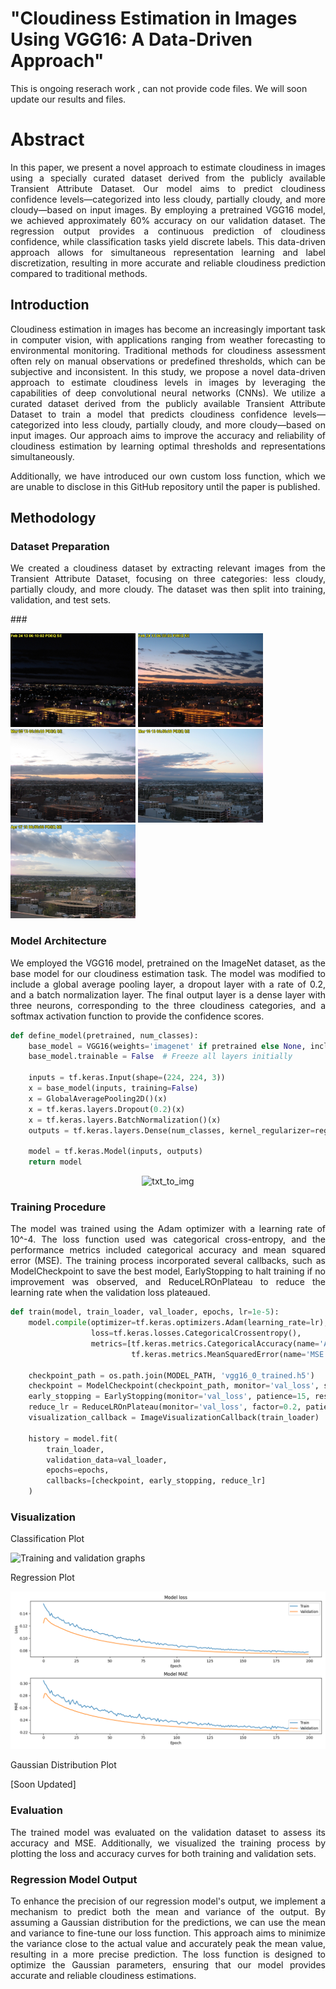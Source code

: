 # "Cloudiness Estimation in Images Using VGG16: A Data-Driven Approach"

This is ongoing reserach work , can not provide code files. We will soon update our results and files.

# Abstract

<p align="justify"> In this paper, we present a novel approach to estimate cloudiness in images using a specially curated dataset derived from the publicly available Transient Attribute Dataset. Our model aims to predict cloudiness confidence levels—categorized into less cloudy, partially cloudy, and more cloudy—based on input images. By employing a pretrained VGG16 model, we achieved approximately 60% accuracy on our validation dataset. The regression output provides a continuous prediction of cloudiness confidence, while classification tasks yield discrete labels. This data-driven approach allows for simultaneous representation learning and label discretization, resulting in more accurate and reliable cloudiness prediction compared to traditional methods.</p>

## Introduction
<p align="justify">Cloudiness estimation in images has become an increasingly important task in computer vision, with applications ranging from weather forecasting to environmental monitoring. Traditional methods for cloudiness assessment often rely on manual observations or predefined thresholds, which can be subjective and inconsistent. In this study, we propose a novel data-driven approach to estimate cloudiness levels in images by leveraging the capabilities of deep convolutional neural networks (CNNs). We utilize a curated dataset derived from the publicly available Transient Attribute Dataset to train a model that predicts cloudiness confidence levels—categorized into less cloudy, partially cloudy, and more cloudy—based on input images. Our approach aims to improve the accuracy and reliability of cloudiness estimation by learning optimal thresholds and representations simultaneously.</p>

<p align="justify"> Additionally, we have introduced our own custom loss function, which we are unable to disclose in this GitHub repository until the paper is published. </p>

## Methodology

### Dataset Preparation
<p align="justify">We created a cloudiness dataset by extracting relevant images from the Transient Attribute Dataset, focusing on three categories: less cloudy, partially cloudy, and more cloudy. The dataset was then split into training, validation, and test sets.</p>
###

<p align="start">
  <img src="https://github.com/Urviskumar/Cloudiness-Estimation-in-Images-Using-VGG16/blob/main/images/20130224_132707.jpg" width="200"/>
  <img src="https://github.com/Urviskumar/Cloudiness-Estimation-in-Images-Using-VGG16/blob/main/images/20130224_133529.jpg"  width="200"/>
  <img src="https://github.com/Urviskumar/Cloudiness-Estimation-in-Images-Using-VGG16/blob/main/images/20130309_133538.jpg"  width="200"/>
  <img src="https://github.com/Urviskumar/Cloudiness-Estimation-in-Images-Using-VGG16/blob/main/images/20130310_135713.jpg" width="200"/>
  <img src="https://github.com/Urviskumar/Cloudiness-Estimation-in-Images-Using-VGG16/blob/main/images/20130417_135718.jpg" width="200"/>
</p>



### Model Architecture
<p align="justify">We employed the VGG16 model, pretrained on the ImageNet dataset, as the base model for our cloudiness estimation task. The model was modified to include a global average pooling layer, a dropout layer with a rate of 0.2, and a batch normalization layer. The final output layer is a dense layer with three neurons, corresponding to the three cloudiness categories, and a softmax activation function to provide the confidence scores.</p>

```python
def define_model(pretrained, num_classes):
    base_model = VGG16(weights='imagenet' if pretrained else None, include_top=False, input_shape=(224, 224, 3))
    base_model.trainable = False  # Freeze all layers initially
    
    inputs = tf.keras.Input(shape=(224, 224, 3))
    x = base_model(inputs, training=False)
    x = GlobalAveragePooling2D()(x)
    x = tf.keras.layers.Dropout(0.2)(x)
    x = tf.keras.layers.BatchNormalization()(x)
    outputs = tf.keras.layers.Dense(num_classes, kernel_regularizer=regularizers.l2(0.01), activation='softmax')(x)
    
    model = tf.keras.Model(inputs, outputs)
    return model
```

<p align="center"><img src="model.png" alt="txt_to_img" width="1000" height="500"/></a></p>

### Training Procedure
<p align="justify">The model was trained using the Adam optimizer with a learning rate of 10^-4. The loss function used was categorical cross-entropy, and the performance metrics included categorical accuracy and mean squared error (MSE). The training process incorporated several callbacks, such as ModelCheckpoint to save the best model, EarlyStopping to halt training if no improvement was observed, and ReduceLROnPlateau to reduce the learning rate when the validation loss plateaued.</p>

```python
def train(model, train_loader, val_loader, epochs, lr=1e-5):
    model.compile(optimizer=tf.keras.optimizers.Adam(learning_rate=lr),
                  loss=tf.keras.losses.CategoricalCrossentropy(),
                  metrics=[tf.keras.metrics.CategoricalAccuracy(name='Accuracy'),
                           tf.keras.metrics.MeanSquaredError(name='MSE')])
    
    checkpoint_path = os.path.join(MODEL_PATH, 'vgg16_0_trained.h5')
    checkpoint = ModelCheckpoint(checkpoint_path, monitor='val_loss', save_best_only=True, mode='min', verbose=1)
    early_stopping = EarlyStopping(monitor='val_loss', patience=15, restore_best_weights=True)
    reduce_lr = ReduceLROnPlateau(monitor='val_loss', factor=0.2, patience=5, min_lr=0.001)
    visualization_callback = ImageVisualizationCallback(train_loader)
    
    history = model.fit(
        train_loader,
        validation_data=val_loader,
        epochs=epochs,
        callbacks=[checkpoint, early_stopping, reduce_lr]
    )
```

### Visualization
<p align="left">Classification Plot</p>
<p align="left"><img src="./vizualization.png" alt="Training and validation graphs"/></p>

<p align="left">Regression Plot</p>
<p align="left"><img src="./regression_plot.png" alt="Training and validation graphs"/></p>

<p align="left">Gaussian Distribution Plot</p>
[Soon Updated]

### Evaluation
<p align="justify">The trained model was evaluated on the validation dataset to assess its accuracy and MSE. Additionally, we visualized the training process by plotting the loss and accuracy curves for both training and validation sets.</p>

### Regression Model Output
<p align="justify">To enhance the precision of our regression model's output, we implement a mechanism to predict both the mean and variance of the output. By assuming a Gaussian distribution for the predictions, we can use the mean and variance to fine-tune our loss function. This approach aims to minimize the variance close to the actual value and accurately peak the mean value, resulting in a more precise prediction. The loss function is designed to optimize the Gaussian parameters, ensuring that our model provides accurate and reliable cloudiness estimations.</p>
